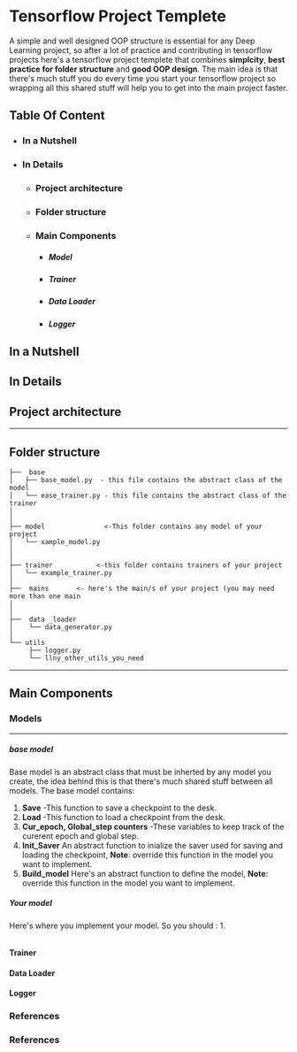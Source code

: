 # Tensorflow Project Templete
A simple and well designed OOP structure is essential for any Deep Learning project, so after a lot of practice and contributing in tensorflow projects here's a tensorflow project templete that combines   **simplcity**, **best practice for folder structure** and **good OOP design**.
The main idea is that there's much stuff you do every time you start your tensorflow project so wrapping all this shared stuff will help you to get into the main project faster.

## Table Of Content
- ### In a Nutshell
- ### In Details
     - ### Project architecture 
    - ### Folder structure
    - ### Main Components
        - ##### Model
        - ##### Trainer
        - ##### Data Loader
        - ##### Logger

## In a Nutshell

## In Details


## Project architecture 
--------------
## Folder structure

```
├──  base
│   ├── base_model.py  - this file contains the abstract class of the model
│   └── ease_trainer.py - this file contains the abstract class of the trainer
│
│
├── model               <-This folder contains any model of your project
│   └── xample_model.py
│
│
├── trainer           <-this folder contains trainers of your project
│   └── example_trainer.py
│   
├──  mains       <- here's the main/s of your project (you may need more than one main
│                         
│  
├──  data _loader  
│    └── data_generator.py
│ 
└── utils
     ├── logger.py
     └── llny_other_utils_you_need

```
--------------
## Main Components
### Models
--------------
##### base model
Base model is an abstract class that must be inherted by any model you create, the idea behind this is that there's much shared stuff between all models.
The base model contains:
1. **Save** -This function to save a checkpoint to the desk. 
2. **Load** -This function to load a checkpoint from the desk.
3. **Cur_epoch, Global_step counters** -These variables to keep track of the curerent epoch and global step.
4. **Init_Saver** An abstract function to inialize the saver used for saving and loading the checkpoint, **Note**: override this function in the model you want to implement.
5. **Build_model** Here's an abstract function to define the model, **Note**: override this function in the model you want to implement.
##### Your model
Here's where you implement your model.
So you should :
1. 
######
#### Trainer
#### Data Loader
#### Logger


### References


### References
